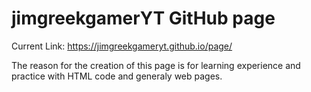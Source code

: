 # jimgreekgamerYT GitHub page
Current Link: https://jimgreekgameryt.github.io/page/

The reason for the creation of this page is for learning experience and practice with HTML code and generaly web pages.
